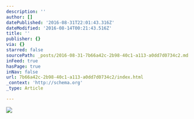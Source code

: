 ```yaml
---
description: ''
author: []
datePublished: '2016-08-31T22:01:43.316Z'
dateModified: '2016-08-14T00:21:43.516Z'
title: ''
publisher: {}
via: {}
starred: false
sourcePath: _posts/2016-08-31-7b66a42c-2b98-40c1-a113-a0dd7d0734c2.md
inFeed: true
hasPage: true
inNav: false
url: 7b66a42c-2b98-40c1-a113-a0dd7d0734c2/index.html
_context: 'http://schema.org'
_type: Article

---
```

![](https://the-grid-user-content.s3-us-west-2.amazonaws.com/b1945c60-ba70-4c82-9253-f60d0ace4ca0.jpg)